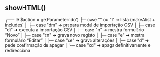 ## showHTML()


┌── lê $action = getParameter('do')
├─ case "" ou "l"   ➜  lista (makeAlist + includes)
│
├─ case "dm"        ➜  prepara modal de importação CSV
│
├─ case "di"        ➜  executa a importação CSV
│
├─ case "n"         ➜  mostra formulário “Novo”
│
├─ case "cn"        ➜  grava novo registo
│
├─ case "e"         ➜  mostra formulário “Editar”
│
├─ case "ce"        ➜  grava alterações
│
├─ case "d"         ➜  pede confirmação de apagar
│
└─ case "cd"        ➜  apaga definitivamente e redirecciona
